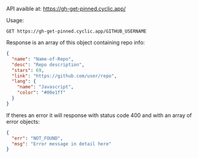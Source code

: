 API avaible at: https://gh-get-pinned.cyclic.app/

Usage:
```
GET https://gh-get-pinned.cyclic.app/GITHUB_USERNAME
```

Response is an array of this object containing repo info:
```json
{
  "name": "Name-of-Repo",
  "desc": "Repo description",
  "stars": 69,
  "link": "https://github.com/user/repo",
  "lang": {
    "name": "Javascript",
    "color": "#00e1ff"
  }
}
```

If theres an error it will response with status code 400 and with an array of error objects:
```json
{
  "err": "NOT_FOUND",
  "msg": "Error message in detail here"
}
```
